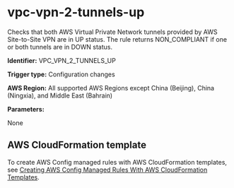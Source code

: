 # vpc\-vpn\-2\-tunnels\-up<a name="vpc-vpn-2-tunnels-up"></a>

Checks that both AWS Virtual Private Network tunnels provided by AWS Site\-to\-Site VPN are in UP status\. The rule returns NON\_COMPLIANT if one or both tunnels are in DOWN status\.

**Identifier:** VPC\_VPN\_2\_TUNNELS\_UP

**Trigger type:** Configuration changes

**AWS Region:** All supported AWS Regions except China \(Beijing\), China \(Ningxia\), and Middle East \(Bahrain\)

**Parameters:**

 None  

## AWS CloudFormation template<a name="w24aac11c29c17d355c15"></a>

To create AWS Config managed rules with AWS CloudFormation templates, see [Creating AWS Config Managed Rules With AWS CloudFormation Templates](aws-config-managed-rules-cloudformation-templates.md)\.